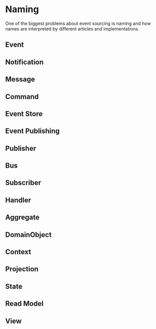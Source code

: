 # Naming
One of the biggest problems about event sourcing is naming and how names are interpreted by different articles and implementations.

## Event

## Notification

## Message


## Command


## Event Store

## Event Publishing

## Publisher

## Bus

## Subscriber

## Handler


## Aggregate

## DomainObject

## Context


## Projection

## State

## Read Model

## View
